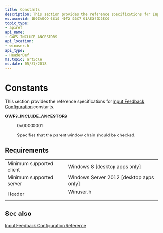 ```yaml
---
title: Constants
description: This section provides the reference specifications for Input Feedback Configuration constants.
ms.assetid: 1B0EA599-6618-4DF2-B8C7-91A534BD85C0
topic_type:
- apiref
api_name:
- GWFS_INCLUDE_ANCESTORS
api_location:
- winuser.h
api_type:
- HeaderDef
ms.topic: article
ms.date: 05/31/2018
---
```


# Constants

This section provides the reference specifications for [Input Feedback Configuration](input-feedback-configuration-portal.md) constants.

<dl> <dt>

<span id="GWFS_INCLUDE_ANCESTORS"></span><span id="gwfs_include_ancestors"></span>**GWFS\_INCLUDE\_ANCESTORS**
</dt> <dd> <dl> <dt>

0x00000001
</dt> <dt>



Specifies that the parent window chain should be checked.


</dt> </dl> </dd> </dl>

## Requirements



|                                     |                                                                                      |
|-------------------------------------|--------------------------------------------------------------------------------------|
| Minimum supported client<br/> | Windows 8 \[desktop apps only\]<br/>                                           |
| Minimum supported server<br/> | Windows Server 2012 \[desktop apps only\]<br/>                                 |
| Header<br/>                   | <dl> <dt>Winuser.h</dt> </dl> |



## See also

<dl> <dt>

[Input Feedback Configuration Reference](input-feedback-configuration-reference.md)
</dt> </dl>

 

 





